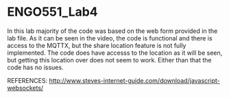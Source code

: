 # ENGO551_Lab4

In this lab majority of the code was based on the web form provided in the lab file.
As it can be seen in the video, the code is functional and there is access to the MQTTX, but the share location feature is not fully implemented.
The code does have accesss to the location as it will be seen, but getting this location over does not seem to work.
Either than that the code has no issues.

REFERENCES:
http://www.steves-internet-guide.com/download/javascript-websockets/
